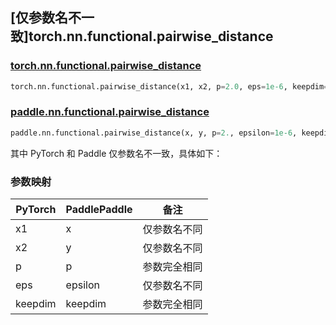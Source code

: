 ## [仅参数名不一致]torch.nn.functional.pairwise_distance

### [torch.nn.functional.pairwise_distance](https://pytorch.org/docs/stable/generated/torch.nn.functional.pairwise_distance.html)

```python
torch.nn.functional.pairwise_distance(x1, x2, p=2.0, eps=1e-6, keepdim=False)
```

### [paddle.nn.functional.pairwise_distance](https://www.paddlepaddle.org.cn/documentation/docs/zh/api/paddle/nn/functional/pairwise_distance_cn.html)

```python
paddle.nn.functional.pairwise_distance(x, y, p=2., epsilon=1e-6, keepdim=False, name=None)
```

其中 PyTorch 和 Paddle 仅参数名不一致，具体如下：

### 参数映射
| PyTorch | PaddlePaddle | 备注                           |
|--------|--------------|------------------------------|
| x1 | x            | 仅参数名不同                         |
| x2    | y  | 仅参数名不同                        |
| p   | p             | 参数完全相同 |
| eps    |epsilon              | 仅参数名不同  |
| keepdim    |keepdim| 参数完全相同                         |

